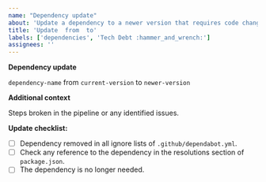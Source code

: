 ```yaml
--- 
name: "Dependency update"
about: 'Update a dependency to a newer version that requires code changes'
title: 'Update  from  to'
labels: ['dependencies', 'Tech Debt :hammer_and_wrench:']
assignees: ''
--- 
```


**Dependency update**

`dependency-name` from `current-version` to `newer-version`

**Additional context**

Steps broken in the pipeline or any identified issues.

**Update checklist:**
- [ ] Dependency removed in all ignore lists of `.github/dependabot.yml`.
- [ ] Check any reference to the dependency in the resolutions section of `package.json`.
- [ ] The dependency is no longer needed.
